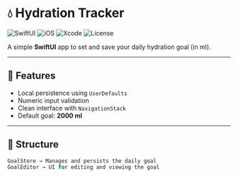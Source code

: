 # 💧 Hydration Tracker  
![SwiftUI](https://img.shields.io/badge/SwiftUI-Blue?logo=swift) 
![iOS](https://img.shields.io/badge/iOS-16%2B-lightgrey?logo=apple) 
![Xcode](https://img.shields.io/badge/Xcode-16+-blue?logo=xcode) 
![License](https://img.shields.io/badge/license-MIT-green)

A simple **SwiftUI** app to set and save your daily hydration goal (in ml).

---

## 🚀 Features
- Local persistence using `UserDefaults`  
- Numeric input validation  
- Clean interface with `NavigationStack`  
- Default goal: **2000 ml**

---

## 🧩 Structure
```swift
GoalStore → Manages and persists the daily goal  
GoalEditor → UI for editing and viewing the goal
